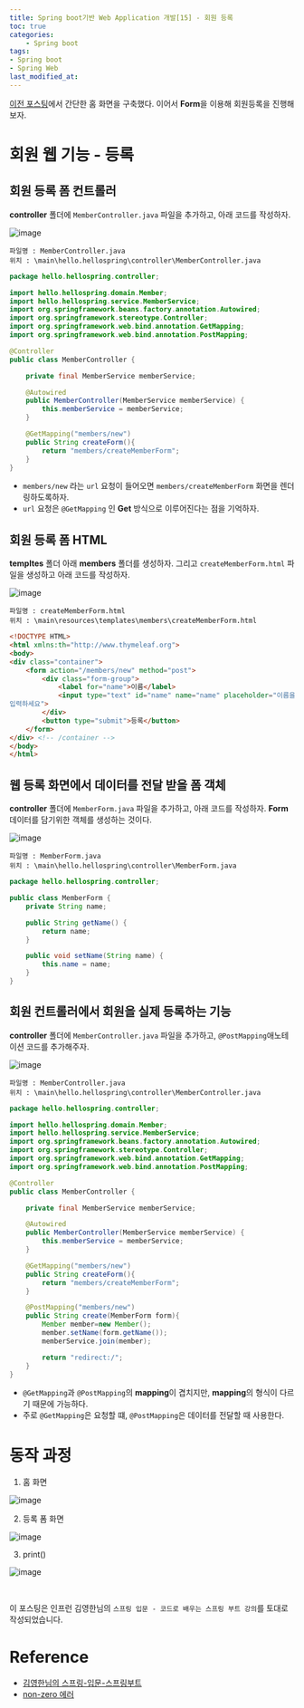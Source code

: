 ```yaml
---
title: Spring boot기반 Web Application 개발[15] - 회원 등록
toc: true
categories:	
    - Spring boot
tags:
- Spring boot
- Spring Web
last_modified_at: 
---
```


 [이전 포스팅](https://gwang920.github.io/spring%20boot/springboot(14)-MVC-home/)에서 간단한 홈 화면을 구축했다. 이어서 **Form**을 이용해 회원등록을 진행해보자. 

# 회원 웹 기능 - 등록

## 회원 등록 폼 컨트롤러

**controller** 폴더에 `MemberController.java` 파일을 추가하고, 아래 코드를 작성하자.

![image](https://user-images.githubusercontent.com/49560745/104889462-9e02d000-59b1-11eb-8dc5-0d98b8c7319f.png)

```
파일명 : MemberController.java
위치 : \main\hello.hellospring\controller\MemberController.java
```

```java
package hello.hellospring.controller;

import hello.hellospring.domain.Member;
import hello.hellospring.service.MemberService;
import org.springframework.beans.factory.annotation.Autowired;
import org.springframework.stereotype.Controller;
import org.springframework.web.bind.annotation.GetMapping;
import org.springframework.web.bind.annotation.PostMapping;

@Controller
public class MemberController {

    private final MemberService memberService;

    @Autowired
    public MemberController(MemberService memberService) {
        this.memberService = memberService;
    }

    @GetMapping("members/new")
    public String createForm(){
        return "members/createMemberForm";
    }
}
```

- `members/new` 라는 `url` 요청이 들어오면 `members/createMemberForm` 화면을 렌더링하도록하자.
- `url` 요청은 `@GetMapping` 인 **Get** 방식으로 이루어진다는 점을 기억하자.

## 회원 등록 폼 HTML 

**templtes** 폴더 아래 **members** 폴더를 생성하자. 그리고 `createMemberForm.html` 파일을 생성하고 아래 코드를 작성하자. 

![image](https://user-images.githubusercontent.com/49560745/104889835-16699100-59b2-11eb-88d2-f609949427b9.png)

```
파일명 : createMemberForm.html
위치 : \main\resources\templates\members\createMemberForm.html
```

```html
<!DOCTYPE HTML>
<html xmlns:th="http://www.thymeleaf.org">
<body>
<div class="container">
    <form action="/members/new" method="post">
        <div class="form-group">
            <label for="name">이름</label>
            <input type="text" id="name" name="name" placeholder="이름을
입력하세요">
        </div>
        <button type="submit">등록</button>
    </form>
</div> <!-- /container -->
</body>
</html>
```

## 웹 등록 화면에서 데이터를 전달 받을 폼 객체

**controller** 폴더에 `MemberForm.java` 파일을 추가하고, 아래 코드를 작성하자. **Form** 데이터를 담기위한 객체를 생성하는 것이다.

![image](https://user-images.githubusercontent.com/49560745/104890032-592b6900-59b2-11eb-98a2-c23ee0b62e46.png)

```
파일명 : MemberForm.java
위치 : \main\hello.hellospring\controller\MemberForm.java
```

```java
package hello.hellospring.controller;

public class MemberForm {
    private String name;

    public String getName() {
        return name;
    }

    public void setName(String name) {
        this.name = name;
    }
}
```

## 회원 컨트롤러에서 회원을 실제 등록하는 기능

**controller** 폴더에 `MemberController.java` 파일을 추가하고, `@PostMapping`애노테이션 코드를 추가해주자.

![image](https://user-images.githubusercontent.com/49560745/104889462-9e02d000-59b1-11eb-8dc5-0d98b8c7319f.png)

```
파일명 : MemberController.java
위치 : \main\hello.hellospring\controller\MemberController.java
```

```java
package hello.hellospring.controller;

import hello.hellospring.domain.Member;
import hello.hellospring.service.MemberService;
import org.springframework.beans.factory.annotation.Autowired;
import org.springframework.stereotype.Controller;
import org.springframework.web.bind.annotation.GetMapping;
import org.springframework.web.bind.annotation.PostMapping;

@Controller
public class MemberController {

    private final MemberService memberService;

    @Autowired
    public MemberController(MemberService memberService) {
        this.memberService = memberService;
    }

    @GetMapping("members/new")
    public String createForm(){
        return "members/createMemberForm";
    }

    @PostMapping("members/new")
    public String create(MemberForm form){
        Member member=new Member();
        member.setName(form.getName());
        memberService.join(member);

        return "redirect:/";
    }
}
```

- `@GetMapping`과 `@PostMapping`의 **mapping**이 겹치지만, **mapping**의 형식이 다르기 때문에 가능하다.
- 주로 `@GetMapping`은 요청할 떄, `@PostMapping`은 데이터를 전달할 때 사용한다.

# 동작 과정

1) 홈 화면

![image](https://user-images.githubusercontent.com/49560745/104908789-4e7cce00-59ca-11eb-99b7-8c40e7ee7c98.png)

2) 등록 폼 화면

![image](https://user-images.githubusercontent.com/49560745/104909351-11650b80-59cb-11eb-9b81-203328b28921.png)

3) print()

![image](https://user-images.githubusercontent.com/49560745/104909422-2d68ad00-59cb-11eb-969e-8b3462019607.png)

<br/>

이 포스팅은 인프런 김영한님의 `스프링 입문 - 코드로 배우는 스프링 부트 강의`를 토대로 작성되었습니다.

# Reference

- [김영한님의 스프링-입문-스프링부트](https://www.inflearn.com/course/%EC%8A%A4%ED%94%84%EB%A7%81-%EC%9E%85%EB%AC%B8-%EC%8A%A4%ED%94%84%EB%A7%81%EB%B6%80%ED%8A%B8/lecture/49577?tab=curriculum)
- [non-zero 에러](https://dreamday.tistory.com/entry/string-boot-finished-with-nonzero-exit-value-1-%EC%97%90%EB%9F%AC-%ED%95%B4%EA%B2%B0%EB%B0%A9%EB%B2%95)

